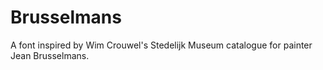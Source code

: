 # Brusselmans

A font inspired by Wim Crouwel's Stedelijk Museum catalogue for painter Jean Brusselmans.
